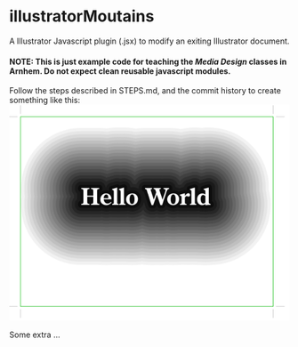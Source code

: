 # illustratorMoutains

A Illustrator Javascript plugin (.jsx) to modify an exiting Illustrator document.

#### NOTE: This is just example code for teaching the *Media Design* classes in Arnhem. Do not expect clean reusable javascript modules.

Follow the steps described in STEPS.md, and the commit history to create something like this:  
![Finished work](https://github.com/ArtezGDA/illustratorMoutains/blob/master/step4_finished.png)

Some extra ...
